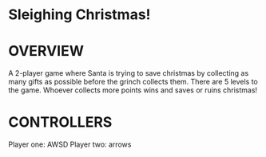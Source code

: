 # Sleighing Christmas!
# OVERVIEW
A 2-player game where Santa is trying to save christmas by collecting as many gifts as possible before the grinch collects them. There are 5 levels to the game. Whoever collects more points wins and saves or ruins christmas! 
# CONTROLLERS
Player one: AWSD
Player two: arrows





